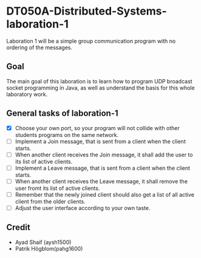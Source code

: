 # DT050A-Distributed-Systems-laboration-1
Laboration 1 will be a simple group communication program with no ordering of the messages.

## Goal
The main goal of this laboration is to learn how to program UDP broadcast socket programming in Java, as well as understand the basis for this whole laboratory work.

## General tasks of laboration-1
- [X] Choose your own port, so your program will not collide with other students programs on the same network.
- [ ] Implement a Join message, that is sent from a client when the client starts.
- [ ] When another client receives the Join message, it shall add the user to its list of active clients.
- [ ] Implement a Leave message, that is sent from a client when the client starts.
- [ ] When another client receives the Leave message, it shall remove the user fromt its list of active clients.
- [ ] Remember that the newly joined client should also get a list of all active client from the older clients.
- [ ] Adjust the user interface according to your own taste.

## Credit
- Ayad Shaif (aysh1500)
- Patrik Högblom(pahg1600)
